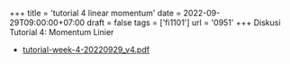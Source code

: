 +++
title = 'tutorial 4 linear momentum'
date = 2022-09-29T09:00:00+07:00
draft = false
tags = ['fi1101']
url = '0951'
+++
Diskusi Tutorial 4: Momentum Linier
<!--more-->

+ [tutorial-week-4-20220929_v4.pdf](https://zenodo.org/doi/10.5281/zenodo.7125116)

